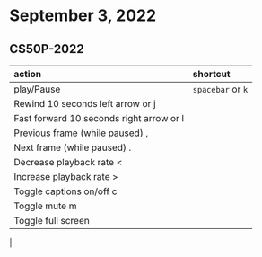 # September 3, 2022

## CS50P-2022

| action     | shortcut          |
|:-----------|:------------------|
| play/Pause | `spacebar` or `k` |
|Rewind 10 seconds	left arrow or j
| Fast forward 10 seconds	right arrow or l
| Previous frame (while paused)	,
| Next frame (while paused)	.
| Decrease playback rate	<
| Increase playback rate	>
| Toggle captions on/off	c
| Toggle mute	m
| Toggle full screen       |               |
|